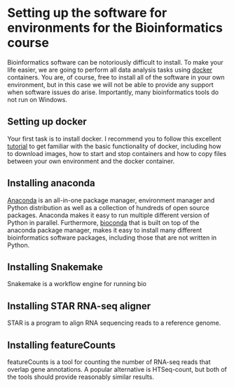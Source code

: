 # Setting up the software for environments for the Bioinformatics course

Bioinformatics software can be notoriously difficult to install. To make your life easier, we are going to perform all data analysis tasks using [docker](https://www.docker.com/) containers. You are, of course, free to install all of the software in your own environment, but in this case we will not be able to provide any support when software issues do arise. Importantly, many bioinformatics tools do not run on Windows.

## Setting up docker
Your first task is to install docker. I recommend you to follow this excellent [tutorial](http://seankross.com/2017/09/17/Enough-Docker-to-be-Dangerous.html) to get familiar with the basic functionality of docker, including how to download images, how to start and stop containers and how to copy files between your own environment and the docker container.

## Installing anaconda
[Anaconda](https://www.anaconda.com/download) is an all-in-one package manager, environment manager and Python distribution as well as a collection of hundreds of open source packages. Anaconda makes it easy to run multiple different version of Python in parallel. Furthermore, [bioconda](https://bioconda.github.io/) that is built on top of the anaconda package manager, makes it easy to install many different bioinformatics software packages, including those that are not written in Python.

## Installing Snakemake
Snakemake is a workflow engine for running bio

## Installing STAR RNA-seq aligner
STAR is a program to align RNA sequencing reads to a reference genome.

## Installing featureCounts
featureCounts is a tool for counting the number of RNA-seq reads that overlap gene annotations. A popular alternative is HTSeq-count, but both of the tools should provide reasonably similar results.




<!--stackedit_data:
eyJoaXN0b3J5IjpbLTg2NjM3MTA4Ml19
-->